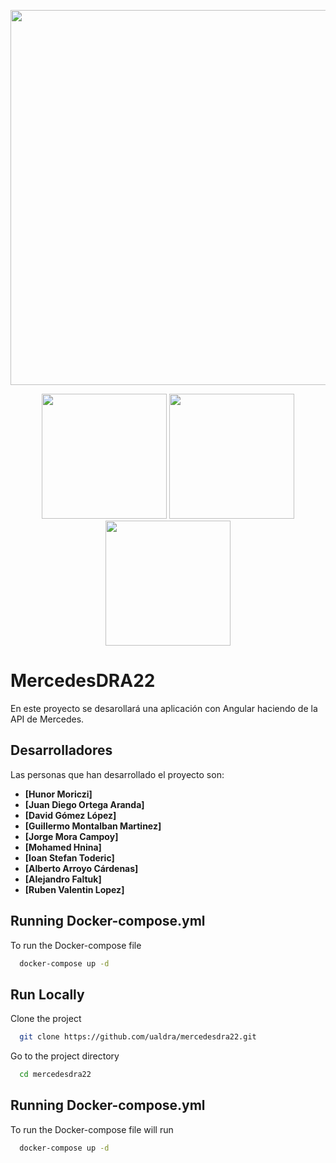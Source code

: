 <p align="center"><a"><img src="https://www.vectorlogo.zone/logos/angular/angular-ar21.png" width="600"></a></p>

<p align="center">
  <a><img src="https://media2.giphy.com/media/7JQD2eBmQULZwQvG5O/200.gif" width="200"></a>
  <a><img src="https://logodownload.org/wp-content/uploads/2014/04/mercedes-benz-logo.png" width="200"></a>
  <a><img src="https://c.tenor.com/Pz3fTiQp2A8AAAAM/f1-formula1.gif" width="200"></a>
  </p>
  
# MercedesDRA22

En este proyecto se desarollará una aplicación con Angular haciendo de la API de Mercedes.


## Desarrolladores

Las personas que han desarrollado el proyecto son:

- **[Hunor Moriczi]**
- **[Juan Diego Ortega Aranda]**
- **[David Gómez López]**
- **[Guillermo Montalban Martinez]**
- **[Jorge Mora Campoy]**
- **[Mohamed Hnina]**
- **[Ioan Stefan Toderic]**
- **[Alberto Arroyo Cárdenas]**
- **[Alejandro Faltuk]**
- **[Ruben Valentin Lopez]**

## Running Docker-compose.yml

To run the Docker-compose file 

```bash
  docker-compose up -d
```

## Run Locally

Clone the project

```bash
  git clone https://github.com/ualdra/mercedesdra22.git
```

Go to the project directory

```bash
  cd mercedesdra22
```
## Running Docker-compose.yml

To run the Docker-compose file will run

```bash
  docker-compose up -d
```